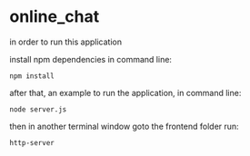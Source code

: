# online_chat

in order to run this application

install npm dependencies in command line:

`npm install`

after that, an example to run the application, in command line:

`node server.js`

then in another terminal window goto the frontend folder run:

`http-server `








